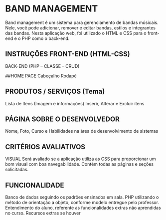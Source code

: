 # BAND MANAGEMENT 

Band management é um sistema para gerenciamento de bandas músicais. Nele, você pode adicionar, remover e editar bandas, estilos e integrantes das bandas. Nesta aplicação web, foi utilizado o HTML e CSS para o front-end e o PHP como o back-end.

## INSTRUÇÕES FRONT-END (HTML-CSS)
BACK-END (PHP – CLASSE – CRUD)

##HOME PAGE
Cabeçalho
Rodapé

## PRODUTOS / SERVIÇOS (Tema)
Lista de Itens (Imagem e informações)
Inserir, Alterar e Excluir itens

## PÁGINA SOBRE O DESENVOLVEDOR
Nome, Foto, Curso e Habilidades na área de desenvolvimento de sistemas

## CRITÉRIOS AVALIATIVOS
VISUAL
Será avaliado se a aplicação utiliza as CSS para proporcionar um bom visual com boa navegabilidade.
Contém todas as páginas e seções solicitadas.

## FUNCIONALIDADE
Banco de dados seguindo os padrões ensinados em sala.
PHP utilizando o método de orientação a objeto, conforme modelo entregue pelo professor.
Entendimento do aluno, referente as funcionalidades extras não aprendidas no curso.
Recursos extras se houver
